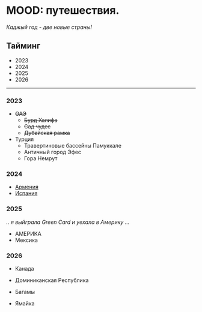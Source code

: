 # MOOD: путешествия.

*Каджый год - две новые страны!*

## Тайминг
* 2023
* 2024
* 2025
* 2026

---
### **2023**
* ~~ОАЭ~~
    * ~~Бурд Халифа~~
    * ~~Сад чудес~~
    * ~~Дубайская рамка~~
* Турция
    * Травертиновые бассейны Памуккале
    * Античный город Эфес
    * Гора Немрут

### **2024**
* [Армения](https://ru.wikipedia.org/wiki/%D0%90%D1%80%D0%BC%D0%B5%D0%BD%D0%B8%D1%8F)
* [Испания](https://ru.wikipedia.org/wiki/%D0%98%D1%81%D0%BF%D0%B0%D0%BD%D0%B8%D1%8F)

### **2025**
*.. я выйграла Green Card и уехала в Америку ...*
* АМЕРИКА
* Мексика

### **2026**
* Канада
* Доминиканская Республика
* Багамы

* Ямайка
